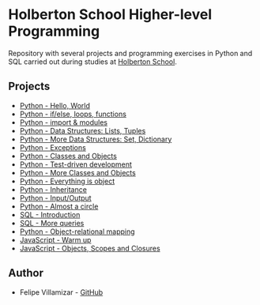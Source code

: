 # Holberton School Higher-level Programming

Repository with several projects and programming exercises in Python and SQL carried out during studies at [Holberton School](https://www.holbertonschool.com/).

## Projects

* [Python - Hello, World](./python-hello_world)
* [Python - if/else, loops, functions](./python-if_else_loops_functions)
* [Python - import & modules](./python-import_modules)
* [Python - Data Structures: Lists, Tuples](./python-data_structures)
* [Python - More Data Structures: Set, Dictionary](./python-more_data_structures)
* [Python - Exceptions](./python-exceptions)
* [Python - Classes and Objects](./python-classes)
* [Python - Test-driven development](./python-test_driven_development)
* [Python - More Classes and Objects](./python-more_classes)
* [Python - Everything is object](./python-everything_is_object)
* [Python - Inheritance](./python-inheritance)
* [Python - Input/Output](./python-input_output)
* [Python - Almost a circle](./python-almost_a_circle)
* [SQL - Introduction](./SQL_introduction)
* [SQL - More queries](./SQL_more_queries)
* [Python - Object-relational mapping](./python-object_relational_mapping)
* [JavaScript - Warm up](./javascript-warm_up)
* [JavaScript - Objects, Scopes and Closures](./javascript_objects_scopes_closures)

## Author
* Felipe Villamizar - [GitHub](https://github.com/felipevcc)
